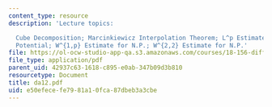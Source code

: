 ```yaml
---
content_type: resource
description: 'Lecture topics:

  Cube Decomposition; Marcinkiewicz Interpolation Theorem; L^p Estimate for the Newtonian
  Potential; W^{1,p} Estimate for N.P.; W^{2,2} Estimate for N.P.'
file: https://ol-ocw-studio-app-qa.s3.amazonaws.com/courses/18-156-differential-analysis-spring-2004/e50efecefe7981a10fca87dbeb3a3cbe_da12.pdf
file_type: application/pdf
parent_uid: 42937c63-1618-c895-e0ab-347b09d3b810
resourcetype: Document
title: da12.pdf
uid: e50efece-fe79-81a1-0fca-87dbeb3a3cbe
---
```

